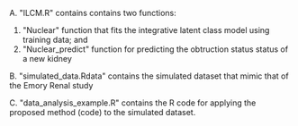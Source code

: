 A. "ILCM.R" contains contains two functions: 
 1) "Nuclear" function that fits the integrative latent class model using training data; and
 2) "Nuclear_predict" function for predicting the obtruction status status of a new kidney

B. "simulated_data.Rdata" contains the simulated dataset that mimic that of the Emory Renal study

C. "data_analysis_example.R" contains the R code for applying the proposed method (code) to the simulated dataset.
